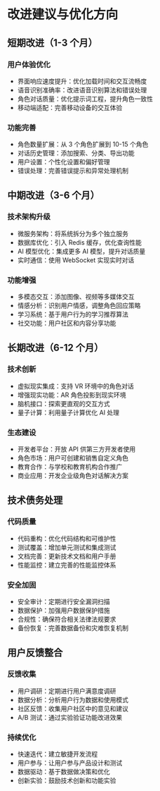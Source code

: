 # 改进建议与优化方向

## 短期改进（1-3 个月）

### 用户体验优化
- 界面响应速度提升：优化加载时间和交互流畅度
- 语音识别准确率：改进语音识别算法和错误处理
- 角色对话质量：优化提示词工程，提升角色一致性
- 移动端适配：完善移动设备的交互体验

### 功能完善
- 角色数量扩展：从 3 个角色扩展到 10-15 个角色
- 对话历史管理：添加搜索、分类、导出功能
- 用户设置：个性化设置和偏好管理
- 错误处理：完善错误提示和异常处理机制

## 中期改进（3-6 个月）

### 技术架构升级
- 微服务架构：将系统拆分为多个独立服务
- 数据库优化：引入 Redis 缓存，优化查询性能
- AI 模型优化：集成更多 AI 模型，提升对话质量
- 实时通信：使用 WebSocket 实现实时对话

### 功能增强
- 多模态交互：添加图像、视频等多媒体交互
- 情感分析：识别用户情感，调整角色回应策略
- 学习系统：基于用户行为的学习推荐算法
- 社交功能：用户社区和内容分享功能

## 长期改进（6-12 个月）

### 技术创新
- 虚拟现实集成：支持 VR 环境中的角色对话
- 增强现实功能：AR 角色投影到现实环境
- 脑机接口：探索更直观的交互方式
- 量子计算：利用量子计算优化 AI 处理

### 生态建设
- 开发者平台：开放 API 供第三方开发者使用
- 角色市场：用户可创建和销售自定义角色
- 教育合作：与学校和教育机构合作推广
- 商业应用：开发企业级角色对话解决方案

## 技术债务处理

### 代码质量
- 代码重构：优化代码结构和可维护性
- 测试覆盖：增加单元测试和集成测试
- 文档完善：更新技术文档和用户手册
- 性能监控：建立完善的性能监控体系

### 安全加固
- 安全审计：定期进行安全漏洞扫描
- 数据保护：加强用户数据保护措施
- 合规性：确保符合相关法律法规要求
- 备份恢复：完善数据备份和灾难恢复机制

## 用户反馈整合

### 反馈收集
- 用户调研：定期进行用户满意度调研
- 数据分析：分析用户行为数据和使用模式
- 社区反馈：收集用户社区中的意见和建议
- A/B 测试：通过实验验证功能改进效果

### 持续优化
- 快速迭代：建立敏捷开发流程
- 用户参与：让用户参与产品设计和测试
- 数据驱动：基于数据做决策和优化
- 创新实验：鼓励技术创新和功能实验
